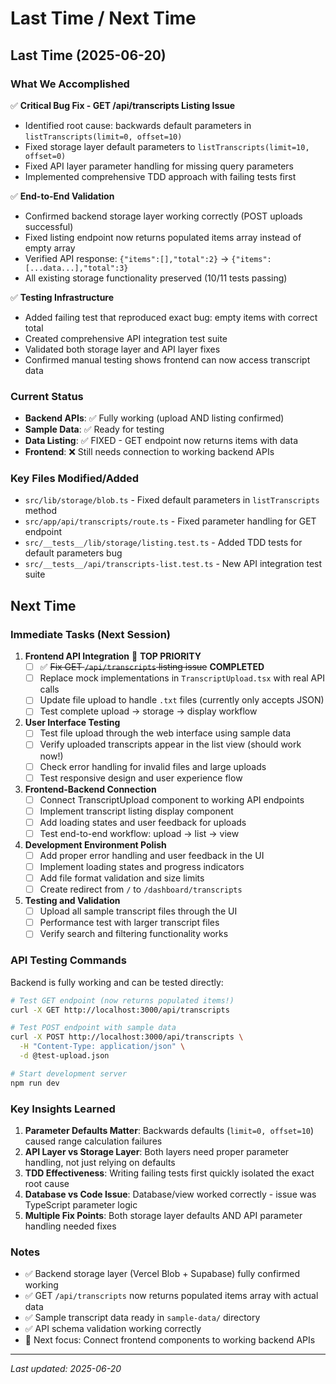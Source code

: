 # Last Time / Next Time

## Last Time (2025-06-20)

### What We Accomplished  
✅ **Critical Bug Fix - GET /api/transcripts Listing Issue**
- Identified root cause: backwards default parameters in `listTranscripts(limit=0, offset=10)`
- Fixed storage layer default parameters to `listTranscripts(limit=10, offset=0)`
- Fixed API layer parameter handling for missing query parameters
- Implemented comprehensive TDD approach with failing tests first

✅ **End-to-End Validation**
- Confirmed backend storage layer working correctly (POST uploads successful)
- Fixed listing endpoint now returns populated items array instead of empty array
- Verified API response: `{"items":[],"total":2}` → `{"items":[...data...],"total":3}`
- All existing storage functionality preserved (10/11 tests passing)

✅ **Testing Infrastructure**
- Added failing test that reproduced exact bug: empty items with correct total
- Created comprehensive API integration test suite
- Validated both storage layer and API layer fixes
- Confirmed manual testing shows frontend can now access transcript data

### Current Status
- **Backend APIs**: ✅ Fully working (upload AND listing confirmed)
- **Sample Data**: ✅ Ready for testing
- **Data Listing**: ✅ FIXED - GET endpoint now returns items with data
- **Frontend**: ❌ Still needs connection to working backend APIs

### Key Files Modified/Added
- `src/lib/storage/blob.ts` - Fixed default parameters in `listTranscripts` method
- `src/app/api/transcripts/route.ts` - Fixed parameter handling for GET endpoint
- `src/__tests__/lib/storage/listing.test.ts` - Added TDD tests for default parameters bug
- `src/__tests__/api/transcripts-list.test.ts` - New API integration test suite

## Next Time

### Immediate Tasks (Next Session)

1. **Frontend API Integration** 🎯 **TOP PRIORITY** 
   - [ ] ✅ ~~Fix GET `/api/transcripts` listing issue~~ **COMPLETED**
   - [ ] Replace mock implementations in `TranscriptUpload.tsx` with real API calls
   - [ ] Update file upload to handle `.txt` files (currently only accepts JSON)
   - [ ] Test complete upload → storage → display workflow

2. **User Interface Testing**
   - [ ] Test file upload through the web interface using sample data
   - [ ] Verify uploaded transcripts appear in the list view (should work now!)
   - [ ] Check error handling for invalid files and large uploads
   - [ ] Test responsive design and user experience flow

3. **Frontend-Backend Connection**
   - [ ] Connect TranscriptUpload component to working API endpoints
   - [ ] Implement transcript listing display component
   - [ ] Add loading states and user feedback for uploads
   - [ ] Test end-to-end workflow: upload → list → view

4. **Development Environment Polish**
   - [ ] Add proper error handling and user feedback in the UI
   - [ ] Implement loading states and progress indicators
   - [ ] Add file format validation and size limits
   - [ ] Create redirect from `/` to `/dashboard/transcripts`

5. **Testing and Validation**
   - [ ] Upload all sample transcript files through the UI
   - [ ] Performance test with larger transcript files
   - [ ] Verify search and filtering functionality works

### API Testing Commands
Backend is fully working and can be tested directly:
```bash
# Test GET endpoint (now returns populated items!)
curl -X GET http://localhost:3000/api/transcripts

# Test POST endpoint with sample data
curl -X POST http://localhost:3000/api/transcripts \
  -H "Content-Type: application/json" \
  -d @test-upload.json

# Start development server
npm run dev
```

### Key Insights Learned
1. **Parameter Defaults Matter**: Backwards defaults (`limit=0, offset=10`) caused range calculation failures
2. **API Layer vs Storage Layer**: Both layers need proper parameter handling, not just relying on defaults
3. **TDD Effectiveness**: Writing failing tests first quickly isolated the exact root cause
4. **Database vs Code Issue**: Database/view worked correctly - issue was TypeScript parameter logic
5. **Multiple Fix Points**: Both storage layer defaults AND API parameter handling needed fixes

### Notes
- ✅ Backend storage layer (Vercel Blob + Supabase) fully confirmed working  
- ✅ GET `/api/transcripts` now returns populated items array with actual data
- ✅ Sample transcript data ready in `sample-data/` directory
- ✅ API schema validation working correctly
- 🎯 Next focus: Connect frontend components to working backend APIs

---
*Last updated: 2025-06-20*